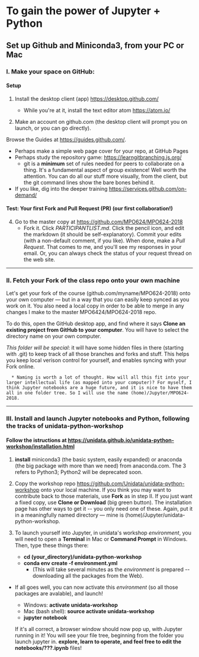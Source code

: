 # To gain the power of Jupyter + Python
## Set up Github and Miniconda3, from your PC or Mac

### I. Make your space on GitHub: 

#### Setup 
1. Install the desktop client (app) https://desktop.github.com/
   - While you're at it, install the text editor atom https://atom.io/
   
2. Make an account on github.com (the desktop client will prompt you on launch, or you can go directly). 

Browse the Guides at https://guides.github.com/. 

  - Perhaps make a simple web page cover for your repo, at GitHub Pages
  - Perhaps study the repository game: https://learngitbranching.js.org/ 
      - git is a **minimum** set of rules needed for peers to collaborate on a thing. It's a fundamental aspect of group existence! Well worth the attention. You can do all our stuff more visually, from the client, but the git command lines show the bare bones behind it. 
   - If you like, dig into the deeper training https://services.github.com/on-demand/

#### Test: Your first Fork and Pull Request (PR) (our first collaboration!) 

4. Go to the master copy at https://github.com/MPO624/MPO624-2018
   * Fork it. Click _PARTICIPANTLIST.md_. Click the pencil icon, and edit the markdown (it should be self-explanatory). Commit your edits (with a non-default comment, if you like). When done, make a _Pull Request_. That comes to me, and you'll see my responses in your email. Or, you can always check the status of your request thread on the web site. 

-------------------------
### II. Fetch your Fork of the class repo onto your own machine

Let's get your fork of the course (github.com/myname/MPO624-2018) onto your own computer — but in a way that you can easily keep synced as you work on it.  You also need a local copy in order to be able to merge in any changes I make to the master MPO6424/MPO624-2018 repo. 

To do this, open the GitHub desktop app, and find where it says **Clone an existing project from GitHub to your computer**. You will have to select the directory name on your own computer. 

   *This folder will be special*: it will have some hidden files in there (starting with .git) to keep track of all those branches and forks and stuff. This helps you keep local verison control for yourself, and enables syncing with your Fork online. 

      * Naming is worth a lot of thought. How will all this fit into your larger intellectual life (as mapped into your computer)? For myself, I think Jupyter notebooks are a huge future, and it is nice to have them all in one folder tree. So I will use the name (home)/Jupyter/MPO624-2018. 

----------------------
### III. Install and launch Jupyter notebooks and Python, following the tracks of unidata-python-workshop

#### Follow the istructions at https://unidata.github.io/unidata-python-workshop/installation.html

   1. **install** miniconda3 (the basic system, easily expanded) or anaconda (the big package with more than we need) from anaconda.com. The 3 refers to Python3; Python2 will be deprecated soon.
   
   2. Copy the workshop repo  https://github.com/Unidata/unidata-python-workshop onto your local machine. If you think you may want to contribute back to those materials, use **Fork** as in step II. If you just want a fixed copy, use **Clone or Download** (big green button). The installation page has other ways to get it -- you only need one of these. Again, put it in a meaningfully named directory — mine is (home)/Jupyter/unidata-python-workshop. 

   3. To launch yourself into Jupyter, in unidata's workshop _environment_, you will need to open a **Terminal** in Mac or **Command Prompt** in Windows. Then, type these things there: 
   
      * **cd (your_directory)/unidata-python-workshop**
      * **conda env create -f environment.yml**
        * (This will take several minutes as the _environment_ is prepared -- downloading all the packages from the Web). 
      
   * If all goes well, you can now activate this _environment_ (so all those packages are avalable), and launch! 
      * Windows: **activate unidata-workshop**
      * Mac (bash shell): **source activate unidata-workshop**
      * **jupyter notebook**
      
      If it's all correct, a browser window should now pop up, with Jupyter running in it! You will see your file tree, beginning from the folder you launch jupyter in. **explore, learn to operate, and feel free to edit the notebooks/???.ipynb** files!

